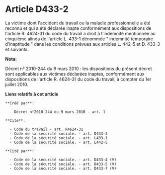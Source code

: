 # Article D433-2

La victime dont l'accident du travail ou la maladie professionnelle a été reconnu et qui a été déclarée inapte conformément
aux dispositions de l'article R. 4624-31 du code du travail a droit à l'indemnité mentionnée au cinquième alinéa de l'article
L. 433-1 dénommée " indemnité temporaire d'inaptitude " dans les conditions prévues aux articles L. 442-5 et D. 433-3 et
suivants.

**Nota:**

Décret n° 2010-244 du 9 mars 2010 : les dispositions du présent décret sont applicables aux victimes déclarées inaptes,
conformément aux dispositions de l'article R. 4624-31 du code du travail, à compter du 1er juillet 2010.

**Liens relatifs à cet article**

	**Créé par**:

	  - Décret n°2010-244 du 9 mars 2010 - art. 1

	**Cite**:

	  - Code du travail - art. R4624-31
	  - Code de la sécurité sociale. - art. D433-3
	  - Code de la sécurité sociale. - art. L433-1
	  - Code de la sécurité sociale. - art. L442-5

	**Cité par**:

	  - Code de la sécurité sociale. - art. D433-4 (V)
	  - Code de la sécurité sociale. - art. D433-5 (V)
	  - Code de la sécurité sociale. - art. D433-7 (V)
